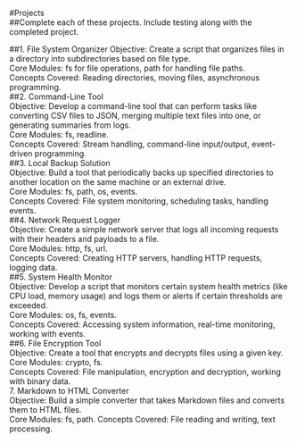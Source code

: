 #Projects  
##Complete each of these projects. Include testing along with the completed project.  

##1. File System Organizer 
Objective: Create a script that organizes files in a directory into subdirectories based on file type.  
Core Modules: fs for file operations, path for handling file paths.  
Concepts Covered: Reading directories, moving files, asynchronous programming.  
##2. Command-Line Tool  
Objective: Develop a command-line tool that can perform tasks like converting CSV files to JSON, merging multiple text files into one, or generating summaries from logs.  
Core Modules: fs, readline.  
Concepts Covered: Stream handling, command-line input/output, event-driven programming.  
##3. Local Backup Solution  
Objective: Build a tool that periodically backs up specified directories to another location on the same machine or an external drive.  
Core Modules: fs, path, os, events.  
Concepts Covered: File system monitoring, scheduling tasks, handling events.  
##4. Network Request Logger  
Objective: Create a simple network server that logs all incoming requests with their headers and payloads to a file.  
Core Modules: http, fs, url.  
Concepts Covered: Creating HTTP servers, handling HTTP requests, logging data.  
##5. System Health Monitor  
Objective: Develop a script that monitors certain system health metrics (like CPU load, memory usage) and logs them or alerts if certain thresholds are exceeded.  
Core Modules: os, fs, events.  
Concepts Covered: Accessing system information, real-time monitoring, working with events.  
##6. File Encryption Tool  
Objective: Create a tool that encrypts and decrypts files using a given key.  
Core Modules: crypto, fs.  
Concepts Covered: File manipulation, encryption and decryption, working with binary data.  
7. Markdown to HTML Converter  
Objective: Build a simple converter that takes Markdown files and converts them to HTML files.  
Core Modules: fs, path. 
Concepts Covered: File reading and writing, text processing.  

